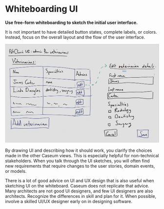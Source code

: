 # Whiteboarding UI

**Use free-form whiteboarding to sketch the initial user interface.**

It is not important to have detailed button states, complete labels, or colors. Instead, focus on the overall layout and the flow of the user interface.

![Processed photo of a whiteboard containing UI wireframes](ui-whiteboarding-example.jpg)

By drawing UI and describing how it should work, you clarify the choices made in the other Caseum views. This is especially helpful for non-technical stakeholders. When you talk through the UI sketches, you will often find new requirements that require changes to the user stories, domain events, or models.

There is a lot of good advice on UI and UX design that is also useful when sketching UI on the whiteboard. Caseum does not replicate that advice. Many architects are not good UI designers, and few UI designers are also architects. Recognize the differences in skill and plan for it. When possible, involve a skilled UI/UX designer early on in designing software.
